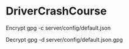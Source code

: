 # DriverCrashCourse

Encrypt
gpg -c server/config/default.json

Decrypt
gpg -d server/config/default.json.gpg
